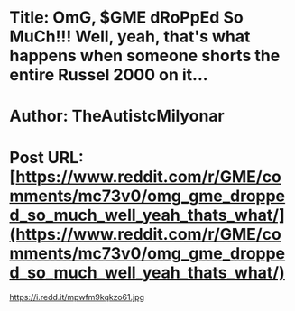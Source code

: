 # Title: OmG, $GME dRoPpEd So MuCh!!! Well, yeah, that's what happens when someone shorts the entire Russel 2000 on it...
# Author: TheAutistcMilyonar
# Post URL: [https://www.reddit.com/r/GME/comments/mc73v0/omg_gme_dropped_so_much_well_yeah_thats_what/](https://www.reddit.com/r/GME/comments/mc73v0/omg_gme_dropped_so_much_well_yeah_thats_what/)


https://i.redd.it/mpwfm9kqkzo61.jpg